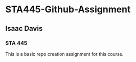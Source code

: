 # STA445-Github-Assignment

## Isaac Davis

### STA 445

This is a basic repo creation assignment for this course.
